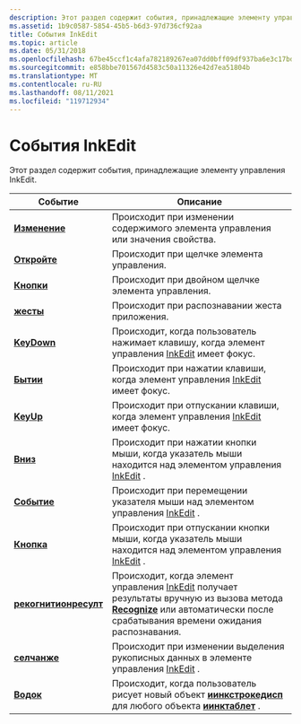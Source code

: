 ```yaml
---
description: Этот раздел содержит события, принадлежащие элементу управления InkEdit.
ms.assetid: 1b9c0587-5854-45b5-b6d3-97d736cf92aa
title: События InkEdit
ms.topic: article
ms.date: 05/31/2018
ms.openlocfilehash: 67be45ccf1c4afa782189267ea07dd0bff09df937ba6e3c17bd701d6dfe98be1
ms.sourcegitcommit: e858bbe701567d4583c50a11326e42d7ea51804b
ms.translationtype: MT
ms.contentlocale: ru-RU
ms.lasthandoff: 08/11/2021
ms.locfileid: "119712934"
---
```

# <a name="inkedit-events"></a>События InkEdit

Этот раздел содержит события, принадлежащие элементу управления InkEdit.



| Событие                                                  | Описание                                                                                                                                                                                                                  |
|--------------------------------------------------------|------------------------------------------------------------------------------------------------------------------------------------------------------------------------------------------------------------------------------|
| [**Изменение**](inkedit-change.md)                       | Происходит при изменении содержимого элемента управления или значения свойства.<br/>                                                                                                                                               |
| [**Откройте**](inkedit-click.md)                         | Происходит при щелчке элемента управления.<br/>                                                                                                                                                                               |
| [**Кнопки**](inkedit-dblclick.md)                   | Происходит при двойном щелчке элемента управления.<br/>                                                                                                                                                                        |
| [**жесты**](inkedit-gesture.md)                     | Происходит при распознавании жеста приложения.<br/>                                                                                                                                                                 |
| [**KeyDown**](inkedit-keydown.md)                     | Происходит, когда пользователь нажимает клавишу, когда элемент управления [InkEdit](inkedit-control-reference.md) имеет фокус.<br/>                                                                                                          |
| [**Бытии**](inkedit-keypress.md)                   | Происходит при нажатии клавиши, когда элемент управления [InkEdit](inkedit-control-reference.md) имеет фокус.<br/>                                                                                                                |
| [**KeyUp**](inkedit-keyup.md)                         | Происходит при отпускании клавиши, когда элемент управления [InkEdit](inkedit-control-reference.md) имеет фокус.<br/>                                                                                                               |
| [**Вниз**](inkedit-mousedown.md)                 | Происходит при нажатии кнопки мыши, когда указатель мыши находится над элементом управления [InkEdit](inkedit-control-reference.md) .<br/>                                                                                         |
| [**Событие**](inkedit-mousemove.md)                 | Происходит при перемещении указателя мыши над элементом управления [InkEdit](inkedit-control-reference.md) .<br/>                                                                                                                 |
| [**Кнопка**](inkedit-mouseup.md)                     | Происходит при отпускании кнопки мыши, когда указатель мыши находится над элементом управления [InkEdit](inkedit-control-reference.md) .<br/>                                                                                        |
| [**рекогнитионресулт**](inkedit-recognitionresult.md) | Происходит, когда элемент управления [InkEdit](inkedit-control-reference.md) получает результаты вручную из вызова метода [**Recognize**](/windows/desktop/api/inked/nf-inked-iinkedit-recognize) или автоматически после срабатывания времени ожидания распознавания.<br/> |
| [**селчанже**](inkedit-selchange.md)                 | Происходит при изменении выделения рукописных данных в элементе управления [InkEdit](inkedit-control-reference.md) .<br/>                                                                                                             |
| [**Водок**](inkedit-stroke.md)                       | Происходит, когда пользователь рисует новый объект [**иинкстрокедисп**](/windows/desktop/api/msinkaut/nn-msinkaut-iinkstrokedisp) для любого объекта [**иинктаблет**](/windows/desktop/api/msinkaut/nn-msinkaut-iinktablet) .<br/>                                                                                  |



 

 

 




